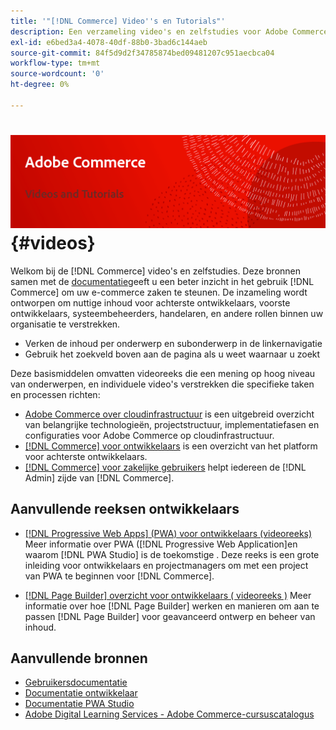```yaml
---
title: '"[!DNL Commerce] Video''s en Tutorials"'
description: Een verzameling video's en zelfstudies voor Adobe Commerce en Magento Open Source
exl-id: e6bed3a4-4078-40df-88b0-3bad6c144aeb
source-git-commit: 84f5d9d2f34785874bed09481207c951aecbca04
workflow-type: tm+mt
source-wordcount: '0'
ht-degree: 0%

---
```


# <!-- use banner as heading -->![Commerciële video&#39;s en Tutorials](./assets/banner-videos-home.png) {#videos}

Welkom bij de [!DNL Commerce] video&#39;s en zelfstudies. Deze bronnen samen met de [documentatie](https://experienceleague.adobe.com/docs/commerce.html)geeft u een beter inzicht in het gebruik [!DNL Commerce] om uw e-commerce zaken te steunen. De inzameling wordt ontworpen om nuttige inhoud voor achterste ontwikkelaars, voorste ontwikkelaars, systeembeheerders, handelaren, en andere rollen binnen uw organisatie te verstrekken.

- Verken de inhoud per onderwerp en subonderwerp in de linkernavigatie
- Gebruik het zoekveld boven aan de pagina als u weet waarnaar u zoekt

Deze basismiddelen omvatten videoreeks die een mening op hoog niveau van onderwerpen, en individuele video&#39;s verstrekken die specifieke taken en processen richten:

- [Adobe Commerce over cloudinfrastructuur](./cloud/1-overview.md) is een uitgebreid overzicht van belangrijke technologieën, projectstructuur, implementatiefasen en configuraties voor Adobe Commerce op cloudinfrastructuur.
- [[!DNL Commerce] voor ontwikkelaars](./developer/backend-1-1-overview.md) is een overzicht van het platform voor achterste ontwikkelaars.
- [[!DNL Commerce] voor zakelijke gebruikers](./merchant/introduction/1-1-menus.md) helpt iedereen de [!DNL Admin] zijde van [!DNL Commerce].

## Aanvullende reeksen ontwikkelaars

- [[!DNL Progressive Web Apps] (PWA) voor ontwikkelaars (videoreeks)](./pwa/introduction/1-overview.md) Meer informatie over PWA ([!DNL Progressive Web Application]en waarom [!DNL PWA Studio] is de toekomstige &#x200B;. Deze reeks is een grote inleiding voor ontwikkelaars en projectmanagers om met een project van PWA te beginnen voor [!DNL Commerce].

- [[!DNL Page Builder] overzicht voor ontwikkelaars ( videoreeks )](./developer/page-builder/1-intro-case-studies.md) Meer informatie over hoe [!DNL Page Builder] werken en manieren om aan te passen [!DNL Page Builder] voor geavanceerd ontwerp en beheer van inhoud.

<!--
- **[Security planning for [!DNL Commerce] (video series)](./security/summit-security/1-summit-security.md)**
    <br>
    *How the e-commerce threat landscape is changing. The importance of security for the customer running an e-commerce application and specific processes and practices for securing Magento*
-->

## Aanvullende bronnen

- [Gebruikersdocumentatie](https://docs.magento.com/)
- [Documentatie ontwikkelaar](https://devdocs.magento.com/)
- [Documentatie PWA Studio](https://developer.adobe.com/commerce/pwa-studio/)
- [Adobe Digital Learning Services - Adobe Commerce-cursuscatalogus](https://learning.adobe.com/catalog.html?solution=Adobe%20Commerce)
